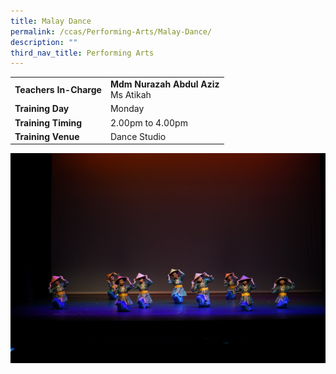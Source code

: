 ```yaml
---
title: Malay Dance
permalink: /ccas/Performing-Arts/Malay-Dance/
description: ""
third_nav_title: Performing Arts
---
```

| | |
| --- | ---|
| **Teachers In-Charge** |**Mdm Nurazah Abdul Aziz**<br>Ms Atikah
|**Training Day**|Monday
|**Training Timing**|2.00pm to 4.00pm
|**Training Venue**|Dance Studio

![](/images/malaydance2023.jpg)